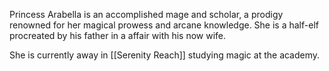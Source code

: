 Princess Arabella is an accomplished mage and scholar, a prodigy renowned for her magical prowess and arcane knowledge. She is a half-elf procreated by his father in a affair with his now wife.

She is currently away in [[Serenity Reach]] studying magic at the academy. 